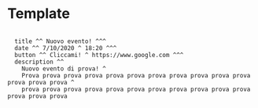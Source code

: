 # Template
<code>
  title ^^ Nuovo evento! ^^^
  date ^^ 7/10/2020 ^ 18:20 ^^^
  button ^^ Cliccami! ^ https://www.google.com ^^^
  description ^^
    Nuovo evento di prova! ^
    Prova prova prova prova prova prova prova prova prova prova prova prova prova prova ^
    prova prova prova prova prova prova prova prova prova prova prova prova prova prova
</code>
